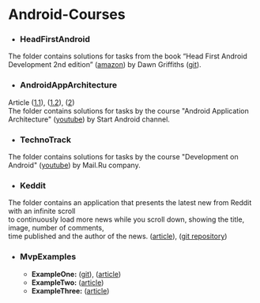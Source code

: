 # Android-Courses
* ### HeadFirstAndroid
The folder contains solutions for tasks from the book “Head First Android Development 2nd edition”
([amazon](https://www.amazon.com/Head-First-Android-Development-Brain-Friendly/dp/1491974052/))
 by Dawn Griffiths 
([git](https://github.com/dogriffiths/HeadFirstAndroid2ndEdition)).

* ### AndroidAppArchitecture
Article 
([1.1](http://www.fandroid.info/lektsiya-1-vvedenie-v-arhitekturu-klient-servernyh-android-prilozhenij-chast-1/)), 
([1.2](http://www.fandroid.info/lektsiya-1-vvedenie-v-arhitekturu-klient-servernyh-android-prilozhenij-chast-2/)),
([2](http://www.fandroid.info/lektsiya-2-po-arhitekture-android-prilozhenij-patterny-a-b-c/))  
The folder contains solutions for tasks by the course "Android Application Architecture"
([youtube](https://www.youtube.com/playlist?list=PLyfVjOYzujuimhohH06QBmiBVhAuTiDYA))
 by Start Android channel.

* ### TechnoTrack
The folder contains solutions for tasks by the course "Development on Android"
([youtube](https://www.youtube.com/playlist?list=PLrCZzMib1e9ptI7bPXFG8X5xEiCBt5qYE))
 by Mail.Ru company.

* ### Keddit
The folder contains an application that presents the latest new from Reddit with an infinite scroll  
to continuously load more news while you scroll down, showing the title, image, number of comments,  
time published and the author of the news.
([article](https://android.jlelse.eu/learn-kotlin-while-developing-an-android-app-introduction-567e21ff9664)), 
([git repository](https://github.com/juanchosaravia/KedditBySteps))

* ### MvpExamples
  - **ExampleOne:** 
([git](https://github.com/antoniolg/androidmvp)),
([article](http://antonioleiva.com/mvp-android/))
  - **ExampleTwo:** 
([article](https://startandroid.ru/ru/blog/493-mvp-dlja-nachinajuschih-bez-bibliotek-i-interfejsov.html))
  - **ExampleThree:** 
([article](https://startandroid.ru/ru/blog/473-mvp-na-primere-jekrana-s-pin-kodom.html))

